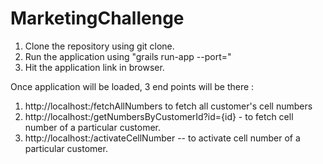 # MarketingChallenge

1. Clone the repository using git clone.
2. Run the application using "grails run-app --port="
3. Hit the application link in browser.

Once application will be loaded, 3 end points will be there :

1.  http://localhost:<port>/fetchAllNumbers   to fetch all customer's cell numbers
2. http://localhost:<port>/getNumbersByCustomerId?id={id}   - to fetch cell number of a particular customer.
3. http://localhost:<port>/activateCellNumber    -- to activate cell number of a particular customer.
